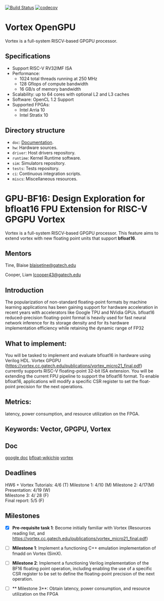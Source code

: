 [![Build Status](https://travis-ci.com/vortexgpgpu/vortex.svg?branch=master)](https://travis-ci.com/vortexgpgpu/vortex)
[![codecov](https://codecov.io/gh/vortexgpgpu/vortex/branch/master/graph/badge.svg)](https://codecov.io/gh/vortexgpgpu/vortex)

# Vortex OpenGPU

Vortex is a full-system RISCV-based GPGPU processor.

## Specifications

- Support RISC-V RV32IMF ISA
- Performance: 
    - 1024 total threads running at 250 MHz
    - 128 Gflops of compute bandwidth
    - 16 GB/s of memory bandwidth
- Scalability: up to 64 cores with optional L2 and L3 caches
- Software: OpenCL 1.2 Support 
- Supported FPGAs: 
    - Intel Arria 10
    - Intel Stratix 10

## Directory structure

- `doc`: [Documentation](docs/index.md).
- `hw`: Hardware sources.
- `driver`: Host drivers repository.
- `runtime`: Kernel Runtime software.
- `sim`: Simulators repository.
- `tests`: Tests repository.
- `ci`: Continuous integration scripts.
- `miscs`: Miscellaneous resources.

# GPU-BF16: Design Exploration for bfloat16 FPU Extension for RISC-V GPGPU Vortex

Vortex is a full-system RISCV-based GPGPU processor. This feature aims to extend vortex with new floating point units that support **bfloat16**.

## Mentors 
Tine, Blaise <blaisetine@gatech.edu>

Cooper, Liam <lcooper43@gatech.edu>

## Introduction
The popularization of non-standard floating-point formats by machine learning applications has been gaining support for hardware acceleration in recent years with accelerators like Google TPU and NVidia GPUs. bfloat16 reduced-precision floating-point format is heavily used for fast neural network inference for its storage density and for its hardware implementation efficiency while retaining the dynamic range of FP32

## What to implement:
You will be tasked to implement and evaluate bfloat16 in hardware using Verilog HDL. Vortex GPGPU (https://vortex.cc.gatech.edu/publications/vortex_micro21_final.pdf) currently supports RISC-V floating-point 32-bit ISA extension. You will be extending the current FPU pipeline to support the bfloat16 format. To enable bfloat16, applications will modify a specific CSR register to set the float-point precision for the next operations.

## Metrics:
latency, power consumption, and resource utilization on the FPGA.

## Keywords: Vector, GPGPU, Vortex

## Doc
[google doc](https://docs.google.com/document/d/1TKFeWRtvvfIE7FpOwqvBslruGUJESe4jnbEJp2bhVT4/edit#)
[bfloat-wikichip](https://en.wikichip.org/wiki/brain_floating-point_format)
[vortex](https://github.com/vortexgpgpu/vortex)

## Deadlines
HW6 + Vortex Tutorials:	4/6 (T)
Milestone 1: 4/10 (M)
Milestone 2: 4/17(M) 
Presentation: 4/19 (W)  
Milestone 3:  4/ 28  (F)  
Final report: 5/5 (F)


## Milestones

- [X] **Pre-requisite task 1**: Become initially familiar with Vortex (Resources reading list, and https://vortex.cc.gatech.edu/publications/vortex_micro21_final.pdf)

- [ ] **Milestone 1**: Implement a functioning C++ emulation implementation of fmadd on Vortex (SimX).

- [ ] **Milestone 2**:  Implement a functioning Verilog implementation of the BF16 floating point operation, including enabling the use of a specific CSR register to be set to define the floating-point precision of the next operation.


- [ ] ** Milestone 3**: Obtain latency, power consumption, and resource utilization on the FPGA

